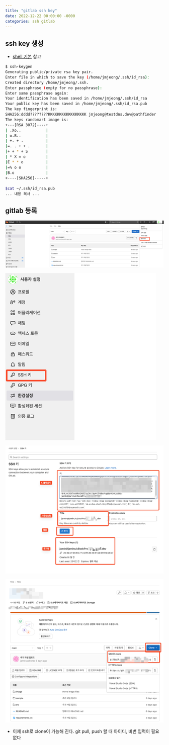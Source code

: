```yaml
---
title: "gitlab ssh key"
date: 2022-12-22 00:00:00 -0000
categories: ssh gitlab
---
```


## ssh key 생성
- [shell 기본](https://git.testdns.dev/documents/home/-/wikis/shell%20bash%20기준) 참고


```bash
$ ssh-keygen
Generating public/private rsa key pair.
Enter file in which to save the key (/home/jmjeong/.ssh/id_rsa): 
Created directory /home/jmjeong/.ssh.
Enter passphrase (empty for no passphrase):
Enter same passphrase again:
Your identification has been saved in /home/jmjeong/.ssh/id_rsa
Your public key has been saved in /home/jmjeong/.ssh/id_rsa.pub
The key fingerprint is:
SHA256:dddd????????KKKKKKKKKKKKKKKKK jmjeong@testdns.dev@pathfinder
The keys randomart image is:
+---[RSA 3072]----+
| .Xo..           |
| o.B..           |
| +. + .          |
|=. . + + .       |
|+ + * + S        |
| * X = o         |
|E * * o          |
|=% o o           |
|B.o              |
+----[SHA256]-----+

$cat ~/.ssh/id_rsa.pub
... 내용 복사 ...
```


## gitlab 등록
![SCR-20220520-jwc](https://raw.githubusercontent.com/JaminJeong/blog/main/_posts/uploads/3dfbce71ec6f00269d5d6085f59807ac/SCR-20220520-jwc.png)

![SCR-20220520-jzu](https://raw.githubusercontent.com/JaminJeong/blog/main/_posts/uploads/fbba95f9d02d5a234b39ad270f548637/SCR-20220520-jzu.png)

![SCR-20220520-k0s](https://raw.githubusercontent.com/JaminJeong/blog/main/_posts/uploads/09e6a1a1fb2dc758dab67eb81e756499/SCR-20220520-k0s.png)

![SCR-20220520-k2d](https://raw.githubusercontent.com/JaminJeong/blog/main/_posts/uploads/05028368d07fa3ad6590d1d322a87dd9/SCR-20220520-k2d.png)

- 이제 ssh로 clone이 가능해 진다. git pull, push 할 때 아이디, 비번 입력이 필요 없다